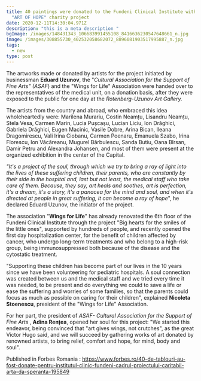 ```yaml
---
title: 40 paintings were donated to the Fundeni Clinical Institute within the
  "ART OF HOPE" charity project
date: 2020-12-11T14:30:04.971Z
description: "this is a meta description "
bgImage: /images/148431343_106683991455108_8416636230547648661_n.jpg
image: /images/308855730_402532058682072_8896081903517995887_n.jpg
tags:
  - new
type: post
---
```

The artworks made or donated by artists for the project initiated by businessman **Eduard Uzunov**, the "*Cultural Association for the Support of Fine Arts" (ASAF*) and the "Wings for Life" Association were handed over to the representatives of the medical unit, on a donation basis, after they were exposed to the public for one day at the *Rotenberg-Uzunov Art Gallery.*

The artists from the country and abroad, who embraced this idea wholeheartedly were: Marilena Murariu, Costin Neamțu, Lisandru Neamțu, Stela Vesa, Carmen Marin, Lucia Pușcașu, Lucian Liciu, Ion Drăghici, Gabriela Drăghici, Eugen Macinic, Vasile Dobre, Arina Bican, Ileana Dragomirescu, Vali Irina Ciobanu, Carmen Poenaru, Emanuela Szabo, Irina Florescu, Ion Văcăreanu, Mugurel Bărbulescu, Sanda Butiu, Oana Bîrsan, Damir Petru and Alexandra Johansen, and most of them were present at the organized exhibition in the center of the Capital.

*"It's a project of the soul, through which we try to bring a ray of light into the lives of these suffering children, their parents, who are constantly by their side in the hospital and, last but not least, the medical staff who take care of them. Because, they say, art heals and soothes, art is perfection, it's a dream, it's a story, it's a panacea for the mind and soul, and when it's directed at people in great suffering, it can become a ray of hope*", he declared Eduard Uzunov, the initiator of the project.

The association "**Wings for Life**" has already renovated the 6th floor of the Fundeni Clinical Institute through the project "Big hearts for the smiles of the little ones", supported by hundreds of people, and recently opened the first day hospitalization center, for the benefit of children affected by cancer, who undergo long-term treatments and who belong to a high-risk group, being immunosuppressed both because of the disease and the cytostatic treatment.

"Supporting these children has become part of our lives in the 10 years since we have been volunteering for pediatric hospitals. A soul connection was created between us and the medical staff and we tried every time it was needed, to be present and do everything we could to save a life or ease the suffering and worries of some families, so that the parents could focus as much as possible on caring for their children", explained **Nicoleta Stoenescu**, president of the "Wings for Life" Association.

For her part, the president of *ASAF- Cultural Association for the Support of Fine Arts* , **Adina Rențea**, opened her soul for this project: "We started this endeavor, being convinced that "art gives wings, not crutches", as the great Victor Hugo said, and we will succeed by gathering works of art donated by renowned artists, to bring relief, comfort and hope, for mind, body and soul". 



P﻿ublished in Forbes Romania : https://www.forbes.ro/40-de-tablouri-au-fost-donate-pentru-institutul-clinic-fundeni-cadrul-proiectului-caritabil-arta-da-speranta-195849
